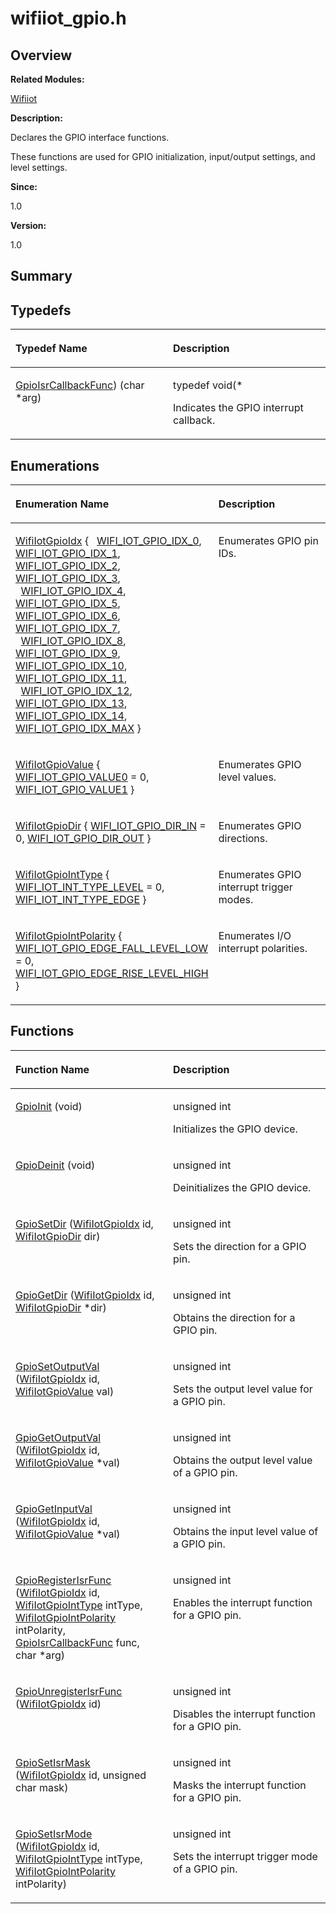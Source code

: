 # wifiiot\_gpio.h<a name="ZH-CN_TOPIC_0000001055515024"></a>

## **Overview**<a name="section1550056797090254"></a>

**Related Modules:**

[Wifiiot](Wifiiot.md)

**Description:**

Declares the GPIO interface functions. 

These functions are used for GPIO initialization, input/output settings, and level settings. 

**Since:**

1.0

**Version:**

1.0

## **Summary**<a name="section556905466090254"></a>

## Typedefs<a name="typedef-members"></a>

<a name="table210578453090254"></a>
<table><thead align="left"><tr id="row26631136090254"><th class="cellrowborder" valign="top" width="50%" id="mcps1.1.3.1.1"><p id="p2014337425090254"><a name="p2014337425090254"></a><a name="p2014337425090254"></a>Typedef Name</p>
</th>
<th class="cellrowborder" valign="top" width="50%" id="mcps1.1.3.1.2"><p id="p1808429966090254"><a name="p1808429966090254"></a><a name="p1808429966090254"></a>Description</p>
</th>
</tr>
</thead>
<tbody><tr id="row1915468740090254"><td class="cellrowborder" valign="top" width="50%" headers="mcps1.1.3.1.1 "><p id="p952521528090254"><a name="p952521528090254"></a><a name="p952521528090254"></a><a href="Wifiiot.md#ga93120443d8150e18701ce6d3dd290408">GpioIsrCallbackFunc</a>) (char *arg)</p>
</td>
<td class="cellrowborder" valign="top" width="50%" headers="mcps1.1.3.1.2 "><p id="p936383860090254"><a name="p936383860090254"></a><a name="p936383860090254"></a>typedef void(*&nbsp;</p>
<p id="p1358194646090254"><a name="p1358194646090254"></a><a name="p1358194646090254"></a>Indicates the GPIO interrupt callback. </p>
</td>
</tr>
</tbody>
</table>

## Enumerations<a name="enum-members"></a>

<a name="table953908498090254"></a>
<table><thead align="left"><tr id="row133310045090254"><th class="cellrowborder" valign="top" width="50%" id="mcps1.1.3.1.1"><p id="p1935380932090254"><a name="p1935380932090254"></a><a name="p1935380932090254"></a>Enumeration Name</p>
</th>
<th class="cellrowborder" valign="top" width="50%" id="mcps1.1.3.1.2"><p id="p1519810347090254"><a name="p1519810347090254"></a><a name="p1519810347090254"></a>Description</p>
</th>
</tr>
</thead>
<tbody><tr id="row1406436292090254"><td class="cellrowborder" valign="top" width="50%" headers="mcps1.1.3.1.1 "><p id="p791366284090254"><a name="p791366284090254"></a><a name="p791366284090254"></a><a href="Wifiiot.md#gacb21f234cf149161f1f95f3330eeb8e7">WifiIotGpioIdx</a> { &nbsp;&nbsp;<a href="Wifiiot.md#ggacb21f234cf149161f1f95f3330eeb8e7ae046fd3cc933c4a52555b32e0ffdb305">WIFI_IOT_GPIO_IDX_0</a>, <a href="Wifiiot.md#ggacb21f234cf149161f1f95f3330eeb8e7a07e8f1a810e4eea4bbf62c3090b9b2c3">WIFI_IOT_GPIO_IDX_1</a>, <a href="Wifiiot.md#ggacb21f234cf149161f1f95f3330eeb8e7ac7c272c3c3023e61b1aa7a496ca6520e">WIFI_IOT_GPIO_IDX_2</a>, <a href="Wifiiot.md#ggacb21f234cf149161f1f95f3330eeb8e7a4fbcd92ee8ce17811e439e9741ede927">WIFI_IOT_GPIO_IDX_3</a>, &nbsp;&nbsp;<a href="Wifiiot.md#ggacb21f234cf149161f1f95f3330eeb8e7aa4fd128cc42f5059812f16ab7731db1f">WIFI_IOT_GPIO_IDX_4</a>, <a href="Wifiiot.md#ggacb21f234cf149161f1f95f3330eeb8e7a2aab1a0fc68cbbc834a8c9244e9b45f8">WIFI_IOT_GPIO_IDX_5</a>, <a href="Wifiiot.md#ggacb21f234cf149161f1f95f3330eeb8e7a01e89ab69b089341b8fc10dc6df8b5ff">WIFI_IOT_GPIO_IDX_6</a>, <a href="Wifiiot.md#ggacb21f234cf149161f1f95f3330eeb8e7a035a212d1b1da2f84c7dcba0b9a5c8e6">WIFI_IOT_GPIO_IDX_7</a>, &nbsp;&nbsp;<a href="Wifiiot.md#ggacb21f234cf149161f1f95f3330eeb8e7ac48a013c85a5701a8c18ce474ba76baf">WIFI_IOT_GPIO_IDX_8</a>, <a href="Wifiiot.md#ggacb21f234cf149161f1f95f3330eeb8e7ad4279d9a32bfaf63d1f1cf1e7bcea696">WIFI_IOT_GPIO_IDX_9</a>, <a href="Wifiiot.md#ggacb21f234cf149161f1f95f3330eeb8e7aa3d9ce72cd5fe2382390cd74e902a033">WIFI_IOT_GPIO_IDX_10</a>, <a href="Wifiiot.md#ggacb21f234cf149161f1f95f3330eeb8e7a596f9afca31a79a1bc43bf929c7045cd">WIFI_IOT_GPIO_IDX_11</a>, &nbsp;&nbsp;<a href="Wifiiot.md#ggacb21f234cf149161f1f95f3330eeb8e7a0e2bde0b5d0914e590803a2c280b3fcd">WIFI_IOT_GPIO_IDX_12</a>, <a href="Wifiiot.md#ggacb21f234cf149161f1f95f3330eeb8e7a46b47d9cb13dab42e31ec6c6b73447b5">WIFI_IOT_GPIO_IDX_13</a>, <a href="Wifiiot.md#ggacb21f234cf149161f1f95f3330eeb8e7aefb8b54fba7f3938b23a07838ab330ac">WIFI_IOT_GPIO_IDX_14</a>, <a href="Wifiiot.md#ggacb21f234cf149161f1f95f3330eeb8e7a7d4d2abc5105e7d3f9a9a4f96e778232">WIFI_IOT_GPIO_IDX_MAX</a> }</p>
</td>
<td class="cellrowborder" valign="top" width="50%" headers="mcps1.1.3.1.2 "><p id="p186481113090254"><a name="p186481113090254"></a><a name="p186481113090254"></a>Enumerates GPIO pin IDs. </p>
</td>
</tr>
<tr id="row1370304482090254"><td class="cellrowborder" valign="top" width="50%" headers="mcps1.1.3.1.1 "><p id="p766414750090254"><a name="p766414750090254"></a><a name="p766414750090254"></a><a href="Wifiiot.md#gac9095d1db72e5046b2ec1895aaec0e6b">WifiIotGpioValue</a> { <a href="Wifiiot.md#ggac9095d1db72e5046b2ec1895aaec0e6ba5af1f302a77089f4310cafdf0f19a8e9">WIFI_IOT_GPIO_VALUE0</a> = 0, <a href="Wifiiot.md#ggac9095d1db72e5046b2ec1895aaec0e6ba13488c68c87449410ef3de8855025708">WIFI_IOT_GPIO_VALUE1</a> }</p>
</td>
<td class="cellrowborder" valign="top" width="50%" headers="mcps1.1.3.1.2 "><p id="p504066823090254"><a name="p504066823090254"></a><a name="p504066823090254"></a>Enumerates GPIO level values. </p>
</td>
</tr>
<tr id="row1355282876090254"><td class="cellrowborder" valign="top" width="50%" headers="mcps1.1.3.1.1 "><p id="p2026015515090254"><a name="p2026015515090254"></a><a name="p2026015515090254"></a><a href="Wifiiot.md#gab4b1fb50c758d491ba297a65e1c7a70a">WifiIotGpioDir</a> { <a href="Wifiiot.md#ggab4b1fb50c758d491ba297a65e1c7a70aa4cf28c4ada04aa47ffad38cf1ba4a50d">WIFI_IOT_GPIO_DIR_IN</a> = 0, <a href="Wifiiot.md#ggab4b1fb50c758d491ba297a65e1c7a70aa142b702aa598f2482ae27f7d11bdb6eb">WIFI_IOT_GPIO_DIR_OUT</a> }</p>
</td>
<td class="cellrowborder" valign="top" width="50%" headers="mcps1.1.3.1.2 "><p id="p1102993096090254"><a name="p1102993096090254"></a><a name="p1102993096090254"></a>Enumerates GPIO directions. </p>
</td>
</tr>
<tr id="row1093809338090254"><td class="cellrowborder" valign="top" width="50%" headers="mcps1.1.3.1.1 "><p id="p201204979090254"><a name="p201204979090254"></a><a name="p201204979090254"></a><a href="Wifiiot.md#gac8eb8ad448903ed52c96ccc675e81f94">WifiIotGpioIntType</a> { <a href="Wifiiot.md#ggac8eb8ad448903ed52c96ccc675e81f94ab195772135577e55af672a4e40cb7cfe">WIFI_IOT_INT_TYPE_LEVEL</a> = 0, <a href="Wifiiot.md#ggac8eb8ad448903ed52c96ccc675e81f94ab06457c13bf24678921dd844e5380b68">WIFI_IOT_INT_TYPE_EDGE</a> }</p>
</td>
<td class="cellrowborder" valign="top" width="50%" headers="mcps1.1.3.1.2 "><p id="p152585455090254"><a name="p152585455090254"></a><a name="p152585455090254"></a>Enumerates GPIO interrupt trigger modes. </p>
</td>
</tr>
<tr id="row1316922068090254"><td class="cellrowborder" valign="top" width="50%" headers="mcps1.1.3.1.1 "><p id="p1871372736090254"><a name="p1871372736090254"></a><a name="p1871372736090254"></a><a href="Wifiiot.md#gab81589838cedcc3933bb789c97ad3643">WifiIotGpioIntPolarity</a> { <a href="Wifiiot.md#ggab81589838cedcc3933bb789c97ad3643a31fc3445fff6122de496652f3e9023cd">WIFI_IOT_GPIO_EDGE_FALL_LEVEL_LOW</a> = 0, <a href="Wifiiot.md#ggab81589838cedcc3933bb789c97ad3643ac1c7abc9c4ecc8c336160a1c36d3bfed">WIFI_IOT_GPIO_EDGE_RISE_LEVEL_HIGH</a> }</p>
</td>
<td class="cellrowborder" valign="top" width="50%" headers="mcps1.1.3.1.2 "><p id="p764042903090254"><a name="p764042903090254"></a><a name="p764042903090254"></a>Enumerates I/O interrupt polarities. </p>
</td>
</tr>
</tbody>
</table>

## Functions<a name="func-members"></a>

<a name="table1760577905090254"></a>
<table><thead align="left"><tr id="row746943002090254"><th class="cellrowborder" valign="top" width="50%" id="mcps1.1.3.1.1"><p id="p1228854830090254"><a name="p1228854830090254"></a><a name="p1228854830090254"></a>Function Name</p>
</th>
<th class="cellrowborder" valign="top" width="50%" id="mcps1.1.3.1.2"><p id="p1121677929090254"><a name="p1121677929090254"></a><a name="p1121677929090254"></a>Description</p>
</th>
</tr>
</thead>
<tbody><tr id="row1877745666090254"><td class="cellrowborder" valign="top" width="50%" headers="mcps1.1.3.1.1 "><p id="p1366045778090254"><a name="p1366045778090254"></a><a name="p1366045778090254"></a><a href="Wifiiot.md#ga7a0c4f45b99870ae828a0d3f71561421">GpioInit</a> (void)</p>
</td>
<td class="cellrowborder" valign="top" width="50%" headers="mcps1.1.3.1.2 "><p id="p1132903766090254"><a name="p1132903766090254"></a><a name="p1132903766090254"></a>unsigned int&nbsp;</p>
<p id="p1017619052090254"><a name="p1017619052090254"></a><a name="p1017619052090254"></a>Initializes the GPIO device. </p>
</td>
</tr>
<tr id="row2137327258090254"><td class="cellrowborder" valign="top" width="50%" headers="mcps1.1.3.1.1 "><p id="p150500764090254"><a name="p150500764090254"></a><a name="p150500764090254"></a><a href="Wifiiot.md#ga2f829dbe36b81f093f43f59e3fa36212">GpioDeinit</a> (void)</p>
</td>
<td class="cellrowborder" valign="top" width="50%" headers="mcps1.1.3.1.2 "><p id="p1813847013090254"><a name="p1813847013090254"></a><a name="p1813847013090254"></a>unsigned int&nbsp;</p>
<p id="p1765244765090254"><a name="p1765244765090254"></a><a name="p1765244765090254"></a>Deinitializes the GPIO device. </p>
</td>
</tr>
<tr id="row1441452640090254"><td class="cellrowborder" valign="top" width="50%" headers="mcps1.1.3.1.1 "><p id="p1998396903090254"><a name="p1998396903090254"></a><a name="p1998396903090254"></a><a href="Wifiiot.md#gabe3de0ab249704929ec95c82815e02b7">GpioSetDir</a> (<a href="Wifiiot.md#gacb21f234cf149161f1f95f3330eeb8e7">WifiIotGpioIdx</a> id, <a href="Wifiiot.md#gab4b1fb50c758d491ba297a65e1c7a70a">WifiIotGpioDir</a> dir)</p>
</td>
<td class="cellrowborder" valign="top" width="50%" headers="mcps1.1.3.1.2 "><p id="p1421345736090254"><a name="p1421345736090254"></a><a name="p1421345736090254"></a>unsigned int&nbsp;</p>
<p id="p1030751011090254"><a name="p1030751011090254"></a><a name="p1030751011090254"></a>Sets the direction for a GPIO pin. </p>
</td>
</tr>
<tr id="row2060255365090254"><td class="cellrowborder" valign="top" width="50%" headers="mcps1.1.3.1.1 "><p id="p1978493145090254"><a name="p1978493145090254"></a><a name="p1978493145090254"></a><a href="Wifiiot.md#gafdd6f6a174bd31c3805a23dc923d8114">GpioGetDir</a> (<a href="Wifiiot.md#gacb21f234cf149161f1f95f3330eeb8e7">WifiIotGpioIdx</a> id, <a href="Wifiiot.md#gab4b1fb50c758d491ba297a65e1c7a70a">WifiIotGpioDir</a> *dir)</p>
</td>
<td class="cellrowborder" valign="top" width="50%" headers="mcps1.1.3.1.2 "><p id="p1102045117090254"><a name="p1102045117090254"></a><a name="p1102045117090254"></a>unsigned int&nbsp;</p>
<p id="p2012395084090254"><a name="p2012395084090254"></a><a name="p2012395084090254"></a>Obtains the direction for a GPIO pin. </p>
</td>
</tr>
<tr id="row740134336090254"><td class="cellrowborder" valign="top" width="50%" headers="mcps1.1.3.1.1 "><p id="p530816021090254"><a name="p530816021090254"></a><a name="p530816021090254"></a><a href="Wifiiot.md#ga13718f6a5c52a272baca64167b67606f">GpioSetOutputVal</a> (<a href="Wifiiot.md#gacb21f234cf149161f1f95f3330eeb8e7">WifiIotGpioIdx</a> id, <a href="Wifiiot.md#gac9095d1db72e5046b2ec1895aaec0e6b">WifiIotGpioValue</a> val)</p>
</td>
<td class="cellrowborder" valign="top" width="50%" headers="mcps1.1.3.1.2 "><p id="p1849944257090254"><a name="p1849944257090254"></a><a name="p1849944257090254"></a>unsigned int&nbsp;</p>
<p id="p1446602266090254"><a name="p1446602266090254"></a><a name="p1446602266090254"></a>Sets the output level value for a GPIO pin. </p>
</td>
</tr>
<tr id="row1412893519090254"><td class="cellrowborder" valign="top" width="50%" headers="mcps1.1.3.1.1 "><p id="p784978477090254"><a name="p784978477090254"></a><a name="p784978477090254"></a><a href="Wifiiot.md#gadea7c9475f510d00baa054364fd8de9a">GpioGetOutputVal</a> (<a href="Wifiiot.md#gacb21f234cf149161f1f95f3330eeb8e7">WifiIotGpioIdx</a> id, <a href="Wifiiot.md#gac9095d1db72e5046b2ec1895aaec0e6b">WifiIotGpioValue</a> *val)</p>
</td>
<td class="cellrowborder" valign="top" width="50%" headers="mcps1.1.3.1.2 "><p id="p181595591090254"><a name="p181595591090254"></a><a name="p181595591090254"></a>unsigned int&nbsp;</p>
<p id="p255447410090254"><a name="p255447410090254"></a><a name="p255447410090254"></a>Obtains the output level value of a GPIO pin. </p>
</td>
</tr>
<tr id="row639271764090254"><td class="cellrowborder" valign="top" width="50%" headers="mcps1.1.3.1.1 "><p id="p713259073090254"><a name="p713259073090254"></a><a name="p713259073090254"></a><a href="Wifiiot.md#gad63e45fa986b5dbcf3fb94f4fe7c3ee6">GpioGetInputVal</a> (<a href="Wifiiot.md#gacb21f234cf149161f1f95f3330eeb8e7">WifiIotGpioIdx</a> id, <a href="Wifiiot.md#gac9095d1db72e5046b2ec1895aaec0e6b">WifiIotGpioValue</a> *val)</p>
</td>
<td class="cellrowborder" valign="top" width="50%" headers="mcps1.1.3.1.2 "><p id="p1434138008090254"><a name="p1434138008090254"></a><a name="p1434138008090254"></a>unsigned int&nbsp;</p>
<p id="p1429757194090254"><a name="p1429757194090254"></a><a name="p1429757194090254"></a>Obtains the input level value of a GPIO pin. </p>
</td>
</tr>
<tr id="row419595560090254"><td class="cellrowborder" valign="top" width="50%" headers="mcps1.1.3.1.1 "><p id="p84399686090254"><a name="p84399686090254"></a><a name="p84399686090254"></a><a href="Wifiiot.md#ga2eaec33b87a24bf1ae6b2a8d7ec38674">GpioRegisterIsrFunc</a> (<a href="Wifiiot.md#gacb21f234cf149161f1f95f3330eeb8e7">WifiIotGpioIdx</a> id, <a href="Wifiiot.md#gac8eb8ad448903ed52c96ccc675e81f94">WifiIotGpioIntType</a> intType, <a href="Wifiiot.md#gab81589838cedcc3933bb789c97ad3643">WifiIotGpioIntPolarity</a> intPolarity, <a href="Wifiiot.md#ga93120443d8150e18701ce6d3dd290408">GpioIsrCallbackFunc</a> func, char *arg)</p>
</td>
<td class="cellrowborder" valign="top" width="50%" headers="mcps1.1.3.1.2 "><p id="p411799188090254"><a name="p411799188090254"></a><a name="p411799188090254"></a>unsigned int&nbsp;</p>
<p id="p1644237183090254"><a name="p1644237183090254"></a><a name="p1644237183090254"></a>Enables the interrupt function for a GPIO pin. </p>
</td>
</tr>
<tr id="row1454933842090254"><td class="cellrowborder" valign="top" width="50%" headers="mcps1.1.3.1.1 "><p id="p637877477090254"><a name="p637877477090254"></a><a name="p637877477090254"></a><a href="Wifiiot.md#ga403b7bb8037ae1415d5d0dd623379e50">GpioUnregisterIsrFunc</a> (<a href="Wifiiot.md#gacb21f234cf149161f1f95f3330eeb8e7">WifiIotGpioIdx</a> id)</p>
</td>
<td class="cellrowborder" valign="top" width="50%" headers="mcps1.1.3.1.2 "><p id="p587263959090254"><a name="p587263959090254"></a><a name="p587263959090254"></a>unsigned int&nbsp;</p>
<p id="p1048546097090254"><a name="p1048546097090254"></a><a name="p1048546097090254"></a>Disables the interrupt function for a GPIO pin. </p>
</td>
</tr>
<tr id="row2022922321090254"><td class="cellrowborder" valign="top" width="50%" headers="mcps1.1.3.1.1 "><p id="p714383288090254"><a name="p714383288090254"></a><a name="p714383288090254"></a><a href="Wifiiot.md#ga3d2e70a9ffded1937e7423cf59e0f40f">GpioSetIsrMask</a> (<a href="Wifiiot.md#gacb21f234cf149161f1f95f3330eeb8e7">WifiIotGpioIdx</a> id, unsigned char mask)</p>
</td>
<td class="cellrowborder" valign="top" width="50%" headers="mcps1.1.3.1.2 "><p id="p1975822543090254"><a name="p1975822543090254"></a><a name="p1975822543090254"></a>unsigned int&nbsp;</p>
<p id="p1983743039090254"><a name="p1983743039090254"></a><a name="p1983743039090254"></a>Masks the interrupt function for a GPIO pin. </p>
</td>
</tr>
<tr id="row81988572090254"><td class="cellrowborder" valign="top" width="50%" headers="mcps1.1.3.1.1 "><p id="p837411698090254"><a name="p837411698090254"></a><a name="p837411698090254"></a><a href="Wifiiot.md#ga400c1978a35742c101881aa825749152">GpioSetIsrMode</a> (<a href="Wifiiot.md#gacb21f234cf149161f1f95f3330eeb8e7">WifiIotGpioIdx</a> id, <a href="Wifiiot.md#gac8eb8ad448903ed52c96ccc675e81f94">WifiIotGpioIntType</a> intType, <a href="Wifiiot.md#gab81589838cedcc3933bb789c97ad3643">WifiIotGpioIntPolarity</a> intPolarity)</p>
</td>
<td class="cellrowborder" valign="top" width="50%" headers="mcps1.1.3.1.2 "><p id="p1885265174090254"><a name="p1885265174090254"></a><a name="p1885265174090254"></a>unsigned int&nbsp;</p>
<p id="p2018073552090254"><a name="p2018073552090254"></a><a name="p2018073552090254"></a>Sets the interrupt trigger mode of a GPIO pin. </p>
</td>
</tr>
</tbody>
</table>

